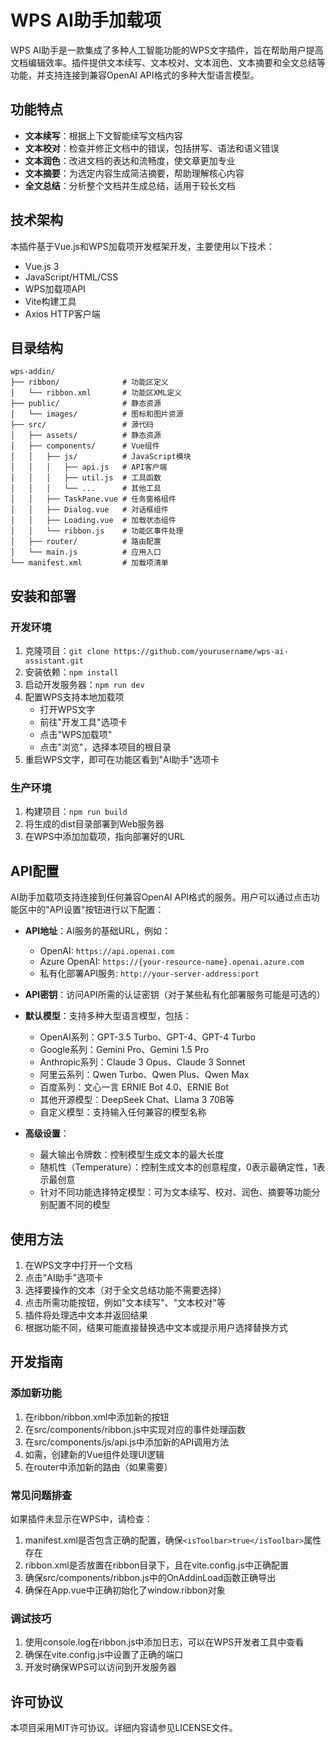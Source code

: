 # WPS AI助手加载项

WPS AI助手是一款集成了多种人工智能功能的WPS文字插件，旨在帮助用户提高文档编辑效率。插件提供文本续写、文本校对、文本润色、文本摘要和全文总结等功能，并支持连接到兼容OpenAI API格式的多种大型语言模型。

## 功能特点

- **文本续写**：根据上下文智能续写文档内容
- **文本校对**：检查并修正文档中的错误，包括拼写、语法和语义错误
- **文本润色**：改进文档的表达和流畅度，使文章更加专业
- **文本摘要**：为选定内容生成简洁摘要，帮助理解核心内容
- **全文总结**：分析整个文档并生成总结，适用于较长文档

## 技术架构

本插件基于Vue.js和WPS加载项开发框架开发，主要使用以下技术：

- Vue.js 3
- JavaScript/HTML/CSS
- WPS加载项API
- Vite构建工具
- Axios HTTP客户端

## 目录结构

```
wps-addin/
├── ribbon/              # 功能区定义
│   └── ribbon.xml       # 功能区XML定义
├── public/              # 静态资源
│   └── images/          # 图标和图片资源
├── src/                 # 源代码
│   ├── assets/          # 静态资源
│   ├── components/      # Vue组件
│   │   ├── js/          # JavaScript模块
│   │   │   ├── api.js   # API客户端
│   │   │   ├── util.js  # 工具函数
│   │   │   └── ...      # 其他工具
│   │   ├── TaskPane.vue # 任务窗格组件
│   │   ├── Dialog.vue   # 对话框组件
│   │   ├── Loading.vue  # 加载状态组件
│   │   └── ribbon.js    # 功能区事件处理
│   ├── router/          # 路由配置
│   └── main.js          # 应用入口
└── manifest.xml         # 加载项清单
```

## 安装和部署

### 开发环境

1. 克隆项目：`git clone https://github.com/yourusername/wps-ai-assistant.git`
2. 安装依赖：`npm install`
3. 启动开发服务器：`npm run dev`
4. 配置WPS支持本地加载项
   - 打开WPS文字
   - 前往"开发工具"选项卡
   - 点击"WPS加载项"
   - 点击"浏览"，选择本项目的根目录
5. 重启WPS文字，即可在功能区看到"AI助手"选项卡

### 生产环境

1. 构建项目：`npm run build`
2. 将生成的dist目录部署到Web服务器
3. 在WPS中添加加载项，指向部署好的URL

## API配置

AI助手加载项支持连接到任何兼容OpenAI API格式的服务。用户可以通过点击功能区中的"API设置"按钮进行以下配置：

- **API地址**：AI服务的基础URL，例如：
  - OpenAI: `https://api.openai.com`
  - Azure OpenAI: `https://{your-resource-name}.openai.azure.com`
  - 私有化部署API服务: `http://your-server-address:port`

- **API密钥**：访问API所需的认证密钥（对于某些私有化部署服务可能是可选的）

- **默认模型**：支持多种大型语言模型，包括：
  - OpenAI系列：GPT-3.5 Turbo、GPT-4、GPT-4 Turbo
  - Google系列：Gemini Pro、Gemini 1.5 Pro
  - Anthropic系列：Claude 3 Opus、Claude 3 Sonnet
  - 阿里云系列：Qwen Turbo、Qwen Plus、Qwen Max
  - 百度系列：文心一言 ERNIE Bot 4.0、ERNIE Bot
  - 其他开源模型：DeepSeek Chat、Llama 3 70B等
  - 自定义模型：支持输入任何兼容的模型名称

- **高级设置**：
  - 最大输出令牌数：控制模型生成文本的最大长度
  - 随机性（Temperature）：控制生成文本的创意程度，0表示最确定性，1表示最创意
  - 针对不同功能选择特定模型：可为文本续写、校对、润色、摘要等功能分别配置不同的模型

## 使用方法

1. 在WPS文字中打开一个文档
2. 点击"AI助手"选项卡
3. 选择要操作的文本（对于全文总结功能不需要选择）
4. 点击所需功能按钮，例如"文本续写"、"文本校对"等
5. 插件将处理选中文本并返回结果
6. 根据功能不同，结果可能直接替换选中文本或提示用户选择替换方式

## 开发指南

### 添加新功能

1. 在ribbon/ribbon.xml中添加新的按钮
2. 在src/components/ribbon.js中实现对应的事件处理函数
3. 在src/components/js/api.js中添加新的API调用方法
4. 如需，创建新的Vue组件处理UI逻辑
5. 在router中添加新的路由（如果需要）

### 常见问题排查

如果插件未显示在WPS中，请检查：

1. manifest.xml是否包含正确的配置，确保`<isToolbar>true</isToolbar>`属性存在
2. ribbon.xml是否放置在ribbon目录下，且在vite.config.js中正确配置
3. 确保src/components/ribbon.js中的OnAddinLoad函数正确导出
4. 确保在App.vue中正确初始化了window.ribbon对象

### 调试技巧

1. 使用console.log在ribbon.js中添加日志，可以在WPS开发者工具中查看
2. 确保在vite.config.js中设置了正确的端口
3. 开发时确保WPS可以访问到开发服务器

## 许可协议

本项目采用MIT许可协议。详细内容请参见LICENSE文件。 